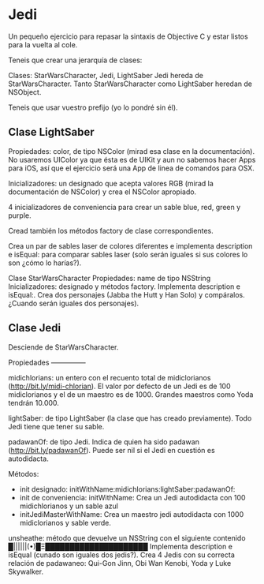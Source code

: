# Jedi

Un pequeño ejercicio para repasar la sintaxis de Objective C y estar listos para la vuelta al cole.

Teneis que crear una jerarquía de clases:

Clases: StarWarsCharacter, Jedi, LightSaber
Jedi hereda de StarWarsCharacter. Tanto StarWarsCharacter como LightSaber heredan de NSObject.

Teneis que usar vuestro prefijo (yo lo pondré sin él).

## Clase LightSaber
Propiedades: color, de tipo NSColor (mirad esa clase en la documentación). No usaremos UIColor ya que ésta es de UIKit y aun no sabemos hacer Apps para iOS, así que el ejercicio será una App de linea de comandos para OSX.

Inicializadores: un designado que acepta valores RGB (mirad la documentación de NSColor) y crea el NSColor apropiado.

4 inicializadores de conveniencia para crear un sable blue, red, green y purple.

Cread también los métodos factory de clase correspondientes.

Crea un par de sables laser de colores diferentes e implementa description e isEqual: para comparar sables laser (solo serán iguales si sus colores lo son ¿cómo lo harías?).

Clase StarWarsCharacter
Propiedades: name de tipo NSString
Inicializadores: designado y métodos factory.
Implementa description e isEqual:. Crea dos personajes (Jabba the Hutt y Han Solo) y compáralos. ¿Cuando serán iguales dos personajes).

## Clase Jedi
Desciende de StarWarsCharacter.

Propiedades
—————

midichlorians: un entero con el recuento total de midiclorianos (http://bit.ly/midi-chlorian). El valor por defecto de un Jedi es de 100 midiclorianos y el de un maestro es de 1000. Grandes maestros como Yoda tendrán 10.000.

lightSaber: de tipo LightSaber (la clase que has creado previamente). Todo Jedi tiene que tener su sable.

padawanOf: de tipo Jedi. Indica de quien ha sido padawan (http://bit.ly/padawanOf). Puede ser nil si el Jedi en cuestión es autodidacta.

Métodos:
* init designado: initWithName:midichlorians:lightSaber:padawanOf:
* init de conveniencia: initWithName:
Crea un Jedi autodidacta con 100 midichlorianos y un sable azul
* initJediMasterWithName:
Crea un maestro jedi autodidacta con 1000 midiclorianos y sable verde.

unsheathe: método que devuelve un NSString con el siguiente contenido █||||||(•)█Ξ█████████████████████
Implementa description e isEqual (cunado son iguales dos jedis?).
Crea 4 Jedis con su correcta relación de padawaneo: Qui-Gon Jinn, Obi Wan Kenobi, Yoda y Luke Skywalker.
